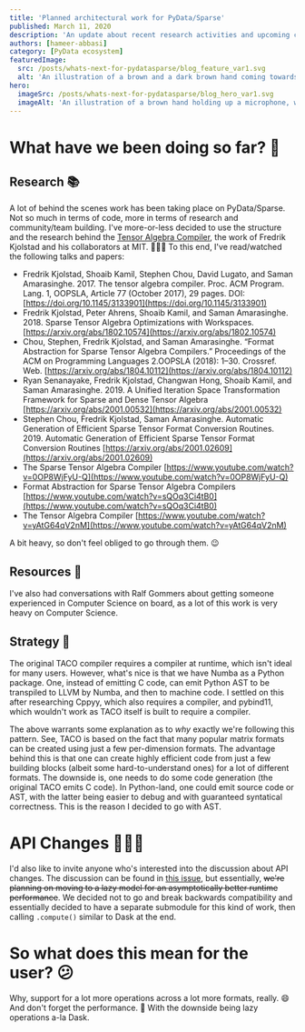 ```yaml
---
title: 'Planned architectural work for PyData/Sparse'
published: March 11, 2020
description: 'An update about recent research activities and upcoming changes'
authors: [hameer-abbasi]
category: [PyData ecosystem]
featuredImage:
  src: /posts/whats-next-for-pydatasparse/blog_feature_var1.svg
  alt: 'An illustration of a brown and a dark brown hand coming towards each other to pass a business card with the logo of Quansight Labs.'
hero:
  imageSrc: /posts/whats-next-for-pydatasparse/blog_hero_var1.svg
  imageAlt: 'An illustration of a brown hand holding up a microphone, with some graphical elements highlighting the top of the microphone.'
---
```


# What have we been doing so far? 🤔

## Research 📚

A lot of behind the scenes work has been taking place on PyData/Sparse. Not so much in terms of code, more in terms of research and community/team building. I've more-or-less decided to use the structure and the research behind the [Tensor Algebra Compiler](https://github.com/tensor-compiler/taco), the work of Fredrik Kjolstad and his collaborators at MIT. 🙇🏻‍♂️ To this end, I've read/watched the following talks and papers:

- Fredrik Kjolstad, Shoaib Kamil, Stephen Chou, David Lugato, and Saman Amarasinghe. 2017. The tensor algebra compiler. Proc. ACM Program. Lang. 1, OOPSLA, Article 77 (October 2017), 29 pages. DOI:[https://doi.org/10.1145/3133901](https://doi.org/10.1145/3133901)
- Fredrik Kjolstad, Peter Ahrens, Shoaib Kamil, and Saman Amarasinghe. 2018. Sparse Tensor Algebra Optimizations with Workspaces. [https://arxiv.org/abs/1802.10574](https://arxiv.org/abs/1802.10574)
- Chou, Stephen, Fredrik Kjolstad, and Saman Amarasinghe. “Format Abstraction for Sparse Tensor Algebra Compilers.” Proceedings of the ACM on Programming Languages 2.OOPSLA (2018): 1–30. Crossref. Web. [https://arxiv.org/abs/1804.10112](https://arxiv.org/abs/1804.10112)
- Ryan Senanayake, Fredrik Kjolstad, Changwan Hong, Shoaib Kamil, and Saman Amarasinghe. 2019. A Unified Iteration Space Transformation Framework for Sparse and Dense Tensor Algebra [https://arxiv.org/abs/2001.00532](https://arxiv.org/abs/2001.00532)
- Stephen Chou, Fredrik Kjolstad, Saman Amarasinghe. Automatic Generation of Efficient Sparse Tensor Format Conversion Routines. 2019. Automatic Generation of Efficient Sparse Tensor Format Conversion Routines [https://arxiv.org/abs/2001.02609](https://arxiv.org/abs/2001.02609)
- The Sparse Tensor Algebra Compiler [https://www.youtube.com/watch?v=0OP8WjFyU-Q](https://www.youtube.com/watch?v=0OP8WjFyU-Q)
- Format Abstraction for Sparse Tensor Algebra Compilers [https://www.youtube.com/watch?v=sQOq3Ci4tB0](https://www.youtube.com/watch?v=sQOq3Ci4tB0)
- The Tensor Algebra Compiler [https://www.youtube.com/watch?v=yAtG64qV2nM](https://www.youtube.com/watch?v=yAtG64qV2nM)

A bit heavy, so don't feel obliged to go through them. 😉

## Resources 👥

I've also had conversations with Ralf Gommers about getting someone experienced in Computer Science on board, as a lot of this work is very heavy on Computer Science.

## Strategy 🦾

The original TACO compiler requires a compiler at runtime, which isn't ideal for many users. However, what's nice is that we have Numba as a Python package. One, instead of emitting C code, can emit Python AST to be transpiled to LLVM by Numba, and then to machine code. I settled on this after researching Cppyy, which also requires a compiler, and pybind11, which wouldn't work as TACO itself is built to require a compiler.

The above warrants some explanation as to _why_ exactly we're following this pattern. See, TACO is based on the fact that many popular matrix formats can be created using just a few per-dimension formats. The advantage behind this is that one can create highly efficient
code from just a few building blocks (albeit some hard-to-understand ones) for a lot of different formats. The downside is, one needs to do some code generation (the original TACO emits C code). In Python-land, one could emit source code or AST, with the latter being easier to debug and with guaranteed syntatical correctness. This is the reason I decided to go with AST.

# API Changes 👨🏻‍💻

I'd also like to invite anyone who's interested into the discussion about API changes. The discussion can be found in [this issue](https://github.com/pydata/sparse/issues/326), but essentially, ~~we're planning on moving to a lazy model for an asymptotically better runtime performance~~. We decided not to go and break backwards compatibility and essentially decided to have a separate submodule for this kind of work, then calling `.compute()` similar to Dask at the end.

# So what does this mean for the user? 😕

Why, support for a lot more operations across a lot more formats, really. 😄 And don't forget the performance. 🚀 With the downside being lazy operations a-la Dask.

